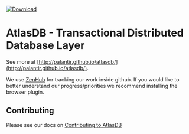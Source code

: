 [ ![Download](https://api.bintray.com/packages/palantir/releases/atlasdb/images/download.svg) ](https://bintray.com/palantir/releases/atlasdb/_latestVersion)

# AtlasDB - Transactional Distributed Database Layer
See more at [http://palantir.github.io/atlasdb/](http://palantir.github.io/atlasdb/).

We use [ZenHub](https://www.zenhub.io/) for tracking our work inside github.  If you would like to better understand our progress/priorities we recommend installing the browser plugin.

## Contributing
Please see our docs on [Contributing to AtlasDB](http://palantir.github.io/atlasdb/html/miscellaneous/contributing.html)
